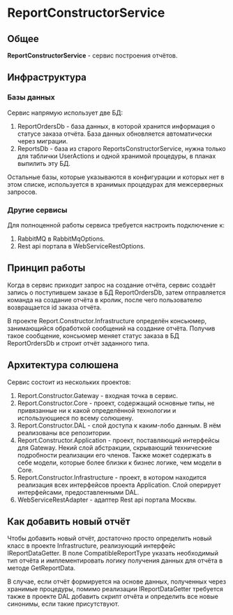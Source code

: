 # ReportConstructorService

## Общее

**ReportConstructorService** - сервис построения отчётов. 


## Инфраструктура

### Базы данных

Сервис напрямую использует две БД:
1) ReportOrdersDb - база данных, в которой хранится информация о статусе
заказа отчёта. База данных обновляется автоматически через миграции.
2) ReportsDb - база из старого ReportsConstructorService, нужна только для 
таблички UserActions и одной хранимой процедуры, в планах выпилить эту БД.

Остальные базы, которые указываются в конфигурации и которых нет в этом списке,
используется в хранимых процедурах для межсерверных запросов.

### Другие сервисы

Для полноценной работы сервиса требуется настроить подключение к:
1) RabbitMQ в RabbitMqOptions.
2) Rest api портала в WebServiceRestOptions.

## Принцип работы

Когда в сервис приходит запрос на создание отчёта, сервис создаёт запись
о поступившем заказе в БД ReportOrdersDb, затем отправляется команда
на создание отчёта в кролик, после чего пользователю возвращается id 
заказа отчёта.


В проекте Report.Constructor.Infrastructure определён консьюмер, занимающийся
обработкой сообщений на создание отчёта. Получив такое сообщение, консьюмер 
меняет статус заказа в БД ReportOrdersDb и строит отчёт заданного типа.


## Архитектура солюшена

Сервис состоит из нескольких проектов:
1) Report.Constructor.Gateway - входная точка в сервис. 
2) Report.Constructor.Core - проект, содержащий основные типы, не привязанные 
ни к какой определённой технологии и использующиеся по всему солюшену.
3) Report.Constructor.DAL - слой доступа к каким-лобо данным. В нём реализованы все репозитории.
4) Report.Constructor.Application - проект, поставляющий интерфейсы для Gateway.
Некий слой абстракции, скрывающий технические подробности реализации его членов.
Также может содержать в себе модели, которые более близки к бизнес логике, 
чем модели в Core.
5) Report.Constructor.Infrastructure - проект, в котором находится реализация 
всех интерфейсов проекта Application. Слой оперирует интерфейсами, предоставленными DAL.
6) WebServiceRestAdapter - адаптер Rest api портала Москвы.


## Как добавить новый отчёт

Чтобы добавить новый отчёт, достаточно просто определить новый класс 
в проекте Infrastructure, реализующий интерфейс IReportDataGetter. В поле
CompatibleReportType указать необходимый тип отчёта и имплементировать
логику получения данных для отчёта в методе GetReportData.


В случае, если отчёт формируется на основе данных, полученных через
хранимые процедуры, помимо реализации IReportDataGetter требуется также
в проекте DAL добавить скрипт отчёта и определить все новые синонимы, если такие присутствуют.